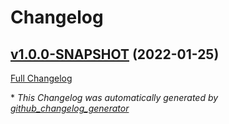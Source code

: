 # Changelog

## [v1.0.0-SNAPSHOT](https://github.com/NASA-PDS/registry-crawler-service/tree/v1.0.0-SNAPSHOT) (2022-01-25)

[Full Changelog](https://github.com/NASA-PDS/registry-crawler-service/compare/e5bc1897d0dbe974f5790094019612b3503cb5b9...v1.0.0-SNAPSHOT)



\* *This Changelog was automatically generated by [github_changelog_generator](https://github.com/github-changelog-generator/github-changelog-generator)*
